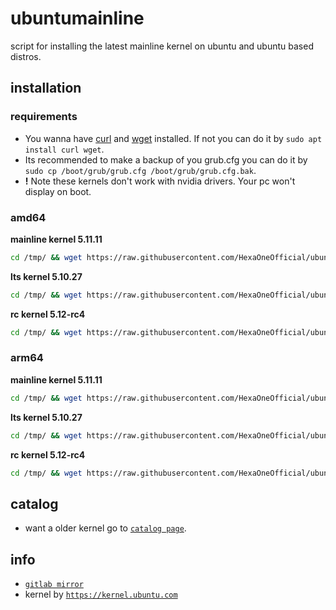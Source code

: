 # ubuntumainline
script for installing the latest mainline kernel on ubuntu and ubuntu based distros.

## installation

### requirements

- You wanna have [curl](https://curl.haxx.se/) and [wget](https://www.gnu.org/software/wget/) installed. If not you can do it by `sudo apt install curl wget`.
- Its recommended to make a backup of you grub.cfg you can do it by `sudo cp /boot/grub/grub.cfg /boot/grub/grub.cfg.bak`.
- **!** Note these kernels don't work with nvidia drivers. Your pc won't display on boot.

### amd64

**mainline kernel 5.11.11**

```bash
cd /tmp/ && wget https://raw.githubusercontent.com/HexaOneOfficial/ubuntumainline/main/catalog/5.11.11/install.sh && chmod +x install.sh && sudo ./install.sh -amd
```
**lts kernel 5.10.27**
```bash
cd /tmp/ && wget https://raw.githubusercontent.com/HexaOneOfficial/ubuntumainline/main/catalog/5.10.27/install.sh && chmod +x install.sh && sudo ./install.sh -amd
```

**rc kernel 5.12-rc4**
```bash
cd /tmp/ && wget https://raw.githubusercontent.com/HexaOneOfficial/ubuntumainline/main/catalog/5.12-rc4/install.sh && chmod +x install.sh && sudo ./install.sh -amd
```

### arm64

**mainline kernel 5.11.11**
```bash
cd /tmp/ && wget https://raw.githubusercontent.com/HexaOneOfficial/ubuntumainline/main/catalog/5.11.11/install.sh && chmod +x install.sh && sudo ./install.sh -arm
```

**lts kernel 5.10.27**
```bash
cd /tmp/ && wget https://raw.githubusercontent.com/HexaOneOfficial/ubuntumainline/main/catalog/5.10.27/install.sh && chmod +x install.sh && sudo ./install.sh -arm
```

**rc kernel 5.12-rc4**
```bash
cd /tmp/ && wget https://raw.githubusercontent.com/HexaOneOfficial/ubuntumainline/main/catalog/5.12-rc4/install.sh && chmod +x install.sh && sudo ./install.sh -arm
```

## catalog

- want a older kernel go to [`catalog page`](../catalog/README.md).

## info

- [`gitlab mirror`](https://gitlab.com/HexaOneOfficial/ubuntumainline)
- kernel by [`https://kernel.ubuntu.com`](https://kernel.ubuntu.com/)
